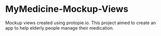# MyMedicine-Mockup-Views
Mockup views created using protopie.io. This project aimed to create an app to help elderly people manage their medication.
